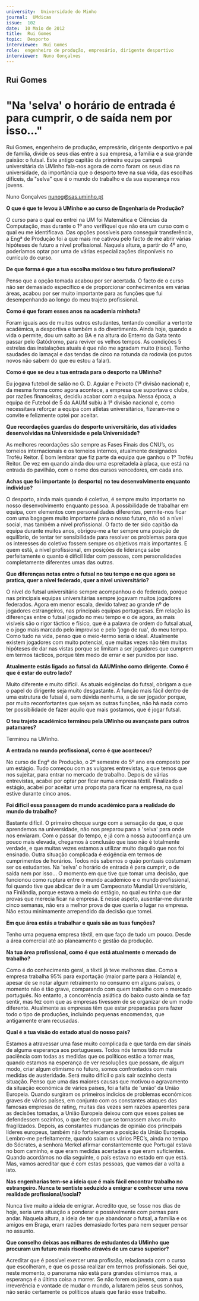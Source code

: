 ```yaml
---
university:  Universidade do Minho
journal:  UMdicas
issue:  102
date:  10 Maio de 2012
title:  Rui Gomes
topic:  Desporto
interviewee:  Rui Gomes
role:  engenheiro de produção, empresário, dirigente desportivo
interviewer:  Nuno Gonçalves
---
```



## Rui Gomes

# "Na 'selva' o horário de entrada é para cumprir, o de saída nem por isso..."


Rui Gomes, engenheiro de produção, empresário, dirigente desportivo e pai de família, divide os seus dias entre a sua empresa, a família e a sua grande paixão: o futsal. Este antigo capitão da primeira equipa campeã universitária da UMinho fala-nos agora de como foram os seus dias na universidade, da importância que o desporto teve na sua vida, das escolhas difíceis, da "selva" que é o mundo do trabalho e da sua esperança nos jovens.

Nuno Gonçalves
nunog@sas.uminho.pt


**O que é que te levou à UMinho e ao curso de Engenharia de Produção?**

O curso para o qual eu entrei na UM foi Matemática e Ciências da Computação, mas durante o 1º ano verifiquei que não era um curso com o qual eu me identificava. Das opções possíveis para conseguir transferência, a Engª de Produção foi a que mais me cativou pelo facto de me abrir várias hipóteses de futuro a nível profissional. Naquela altura, a partir do 4º ano, poderíamos optar por uma de várias especializações disponíveis no currículo do curso.


**De que forma é que a tua escolha moldou o teu futuro profissional?**

Penso que a opção tomada acabou por ser acertada. O facto de o curso não ser demasiado específico e de proporcionar conhecimentos em várias áreas, acabou por ser muito importante para as funções que fui desempenhando ao longo do meu trajeto profissional.


**Como é que foram esses anos na academia minhota?**

Foram iguais aos de muitos outros estudantes, tentando conciliar a vertente académica, a desportiva e também a do divertimento. Ainda hoje, quando a vida o permite, dou um salto ao BA e na altura do Enterro da Gata tento passar pelo Gatódromo, para reviver os velhos tempos. As condições 5 estrelas das instalações atuais é que não me agradam muito (risos). Tenho saudades do lamaçal e das tendas de circo na rotunda da rodovia (os putos novos não sabem do que eu estou a falar).


**Como é que se deu a tua entrada para o desporto na UMinho?**

Eu jogava futebol de salão no G. D. Aguiar e Peixoto (1ª divisão nacional) e, da mesma forma como agora acontece, a empresa que suportava o clube, por razões financeiras, decidiu acabar com a equipa. Nessa época, a equipa de Futebol de 5 da AAUM subiu à 1ª divisão nacional e, como necessitava reforçar a equipa com atletas universitários, fizeram-me o convite e felizmente optei por aceitar.


**Que recordações guardas do desporto universitário, das atividades desenvolvidas na Universidade e pela Universidade?**

As melhores recordações são sempre as Fases Finais dos CNU’s, os torneios internacionais e os torneios internos, atualmente designados Troféu Reitor. É bom lembrar que fiz parte da equipa que ganhou o 1º Troféu Reitor. De vez em quando ainda dou uma espreitadela à placa, que está na entrada do pavilhão, com o nome dos cursos vencedores, em cada ano.


**Achas que foi importante (o desporto) no teu desenvolvimento enquanto indivíduo?**

O desporto, ainda mais quando é coletivo, é sempre muito importante no nosso desenvolvimento enquanto pessoa. A possibilidade de trabalhar em equipa, com elementos com personalidades diferentes, permite-nos ficar com uma bagagem muito importante para o nosso futuro, não só a nível social, mas também a nível profissional. O facto de ter sido capitão da equipa durante muitos anos, obrigou-me a ter sempre uma posição de equilíbrio, de tentar ter sensibilidade para resolver os problemas para que os interesses do coletivo fossem sempre os objetivos mais importantes. E quem está, a nível profissional, em posições de liderança sabe perfeitamente o quanto é difícil lidar com pessoas, com personalidades completamente diferentes umas das outras.


**Que diferenças notas entre o futsal no teu tempo e no que agora se pratica, quer a nível federado, quer a nível universitário?**

O nível do futsal universitário sempre acompanhou o do federado, porque nas principais equipas universitárias sempre jogavam muitos jogadores federados. Agora em menor escala, devido talvez ao grande nº de jogadores estrangeiros, nas principais equipas portuguesas. Em relação às diferenças entre o futsal jogado no meu tempo e o de agora, as mais visíveis são o rigor táctico e físico, que é a palavra de ordem do futsal atual, e o jogo mais marcado pelo improviso e pelo 'jogo de rua', do meu tempo. Como tudo na vida, penso que o meio-termo seria o ideal. Atualmente existem jogadores com muito potencial, que muitas vezes não têm muitas hipóteses de dar nas vistas porque se limitam a ser jogadores que cumprem em termos tácticos, porque têm medo de errar e ser punidos por isso.


**Atualmente estás ligado ao futsal da AAUMinho como dirigente. Como é que é estar do outro lado?**

Muito diferente e muito difícil. As atuais exigências do futsal, obrigam a que o papel do dirigente seja muito desgastante. A função mais fácil dentro de uma estrutura de futsal é, sem dúvida nenhuma, a de ser jogador porque, por muito reconfortantes que sejam as outras funções, não há nada como ter possibilidade de fazer aquilo que mais gostamos, que é jogar futsal.


**O teu trajeto académico terminou pela UMinho ou avançaste para outros patamares?**

Terminou na UMinho.


**A entrada no mundo profissional, como é que aconteceu?**

No curso de Engª de Produção, o 2º semestre do 5º ano era composto por um estágio. Tudo começou com as vulgares entrevistas, a que temos que nos sujeitar, para entrar no mercado de trabalho. Depois de várias entrevistas, acabei por optar por ficar numa empresa têxtil. Finalizado o estágio, acabei por aceitar uma proposta para ficar na empresa, na qual estive durante cinco anos.


**Foi difícil essa passagem do mundo académico para a realidade do mundo do trabalho?**

Bastante difícil. O primeiro choque surge com a sensação de que, o que aprendemos na universidade, não nos preparou para a 'selva' para onde nos enviaram. Com o passar do tempo, e já com a nossa autoconfiança um pouco mais elevada, chegamos à conclusão que isso não é totalmente verdade, e que muitas vezes estamos a utilizar muito daquilo que nos foi ensinado. Outra situação complicada é exigência em termos de cumprimentos de horários. Todos nós sabemos o quão pontuais costumam ser os estudantes. Na 'selva' o horário de entrada é para cumprir, o de saída nem por isso…
O momento em que tive que tomar uma decisão, que funcionou como ruptura entre o mundo académico e o mundo profissional, foi quando tive que abdicar de ir a um Campeonato Mundial Universitário, na Finlândia, porque estava a meio do estágio, no qual eu tinha que dar provas que merecia ficar na empresa. E nesse aspeto, ausentar-me durante cinco semanas, não era a melhor prova de que queria o lugar na empresa. Não estou minimamente arrependido da decisão que tomei.


**Em que área estás a trabalhar e quais são as tuas funções?**

Tenho uma pequena empresa têxtil, em que faço de tudo um pouco. Desde a área comercial até ao planeamento e gestão da produção.


**Na tua área profissional, como é que está atualmente o mercado de trabalho?**

Como é do conhecimento geral, a têxtil já teve melhores dias. Como a empresa trabalha 95% para exportação (maior parte para a Holanda) e, apesar de se notar algum retraimento no consumo em alguns países, o momento não é tão grave, comparando com quem trabalhe com o mercado português. No entanto, a concorrência asiática do baixo custo ainda se faz sentir, mas fez com que as empresas tivessem de se organizar de um modo diferente. Atualmente as empresas têm que estar preparadas para fazer todo o tipo de produções, incluindo pequenas encomendas, que antigamente eram recusadas.


**Qual é a tua visão do estado atual do nosso país?**

Estamos a atravessar uma fase muito complicada e que tarda em dar sinais de alguma esperança aos portugueses. Todos nós temos tido muita paciência com todas as medidas que os políticos estão a tomar mas, quando estamos na esperança de ver resoluções que possam, de algum modo, criar algum otimismo no futuro, somos confrontados com mais medidas de austeridade. Será muito difícil o país sair sozinho desta situação. Penso que uma das maiores causas que motivou o agravamento da situação económica de vários países, foi a falta de 'união' da União Europeia. Quando surgiram os primeiros indícios de problemas económicos graves de vários países, em conjunto com os constantes ataques das famosas empresas de rating, muitas das vezes sem razões aparentes para as decisões tomadas, a União Europeia deixou com que esses países se defendessem sozinhos, o que fez com que se tornassem alvos muito fragilizados. Depois, as constantes mudanças de opinião dos principais líderes europeus, também não fortaleceram a posição da União Europeia. Lembro-me perfeitamente, quando saíam os vários PEC’s, ainda no tempo do Sócrates, a senhora Merkel afirmar constantemente que Portugal estava no bom caminho, e que eram medidas acertadas e que eram suficientes. Quando acordámos no dia seguinte, o país estava no estado em que está. Mas, vamos acreditar que é com estas pessoas, que vamos dar a volta a isto.


**Nas engenharias tem-se a ideia que é mais fácil encontrar trabalho no estrangeiro. Nunca te sentiste seduzido a emigrar e conhecer uma nova realidade profissional/social?**

Nunca tive muito a ideia de emigrar. Acredito que, se fosse nos dias de hoje, seria uma situação a ponderar e possivelmente com pernas para andar. Naquela altura, a ideia de ter que abandonar o futsal, a família e os amigos em Braga, eram razões demasiado fortes para nem sequer pensar no assunto.


**Que conselho deixas aos milhares de estudantes da UMinho que procuram um futuro mais risonho através de um curso superior?**

Acreditar que é possível exercer uma profissão, relacionada com o curso que escolheram, e que os possa realizar em termos profissionais. Sei que, neste momento, o panorama não está para grandes otimismos mas, a esperança é a última coisa a morrer. Se não forem os jovens, com a sua irreverência e vontade de mudar o mundo, a lutarem pelos seus sonhos, não serão certamente os políticos atuais que farão esse trabalho.

